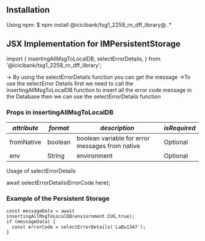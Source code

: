 
## Installation

Using npm:
$ npm install @icicibank/tsg1_2259_rn_dff_library@*.*.*

## JSX Implementation for IMPersistentStorage

import {
  insertingAllMsgToLocalDB,
  selectErrorDetails,
} from '@icicibank/tsg1_2259_rn_dff_library';


-> By using the selectErrorDetails function you can get the message
->To use the selectError Details first we need to call the insertingAllMsgToLocalDB function to insert all the error code message in the Database then we can use the selectErrorDetails function


### Props in insertingAllMsgToLocalDB
| **_attribute_**     | **_format_** | **_description_**                             | **_isRequired_** |
| ------------------- | ------------ | ----------------------------------------------| ---------------- |
| fromNative          | boolean      |  boolean variable for error messages from native| Optional         |
| env                 | String       |  environment                                  | Optional         |

Usage of selectErrorDetails 

await selectErrorDetails(ErrorCode here);

### Example of the Persistent Storage

    const messageData = await insertingAllMsgToLocalDB(enviornment.CUG,true);
    if (messageData) {
      const errorCode = selectErrorDetails('LaBu1347');
    }
